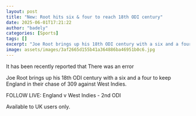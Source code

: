 ```yaml
---
layout: post
title: "New: Root hits six & four to reach 18th ODI century"
date: 2025-06-01T17:21:22
author: "badely"
categories: [Sports]
tags: []
excerpt: "Joe Root brings up his 18th ODI century with a six and a four to keep England in their chase of 309 against West Indies."
image: assets/images/3af2665d155b41a364886ba46951b0c6.jpg
---
```


It has been recently reported that There was an error

Joe Root brings up his 18th ODI century with a six and a four to keep England in their chase of 309 against West Indies.

FOLLOW LIVE: England v West Indies - 2nd ODI 

Available to UK users only.

